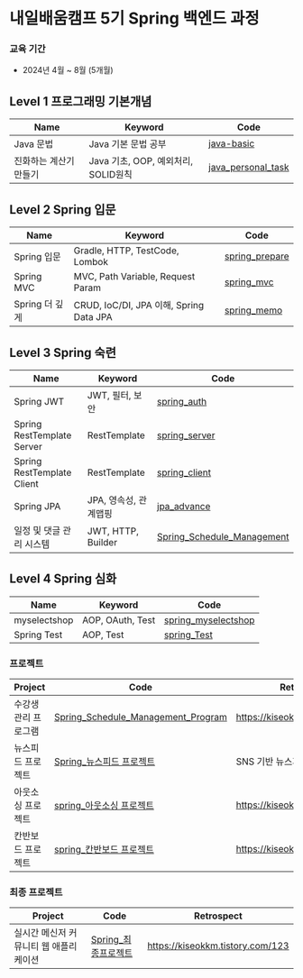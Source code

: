 # 내일배움캠프 5기 Spring 백엔드 과정

### 교육 기간
- 2024년 4월 ~ 8월 (5개월)

## Level 1 프로그래밍 기본개념

| Name | Keyword                   | Code                                                           |
|---------|---------------------------|----------------------------------------------------------------|
| Java 문법    | Java 기본 문법 공부 | [java-basic](https://github.com/kiseokkm/Nbcamp_java_5th) | 
| 진화하는 계산기 만들기  | Java 기초, OOP, 예외처리, SOLID원칙                   | [java_personal_task](https://github.com/kiseokkm/Nbcamp_java_personal_task) |


## Level 2 Spring 입문

| Name | Keyword                   | Code                                                           |
|---------|---------------------------|----------------------------------------------------------------|
| Spring 입문    | Gradle, HTTP, TestCode, Lombok  | [spring_prepare](https://github.com/kiseokkm/Nbcamp_java_5th_spring-prepare) | 
| Spring MVC   | MVC, Path Variable, Request Param                   | [spring_mvc](https://github.com/kiseokkm/Nbcamp_java_5th_spring-mvc) |
| Spring 더 깊게 | CRUD, IoC/DI, JPA 이해, Spring Data JPA                 | [spring_memo](Nbcamp_java_5th_spring-memo)       |

## Level 3 Spring 숙련

| Name | Keyword                   | Code                                                           |
|---------|---------------------------|----------------------------------------------------------------|
| Spring JWT | JWT, 필터, 보안                | [spring_auth](https://github.com/kiseokkm/spring-auth)       |
| Spring RestTemplate Server    | RestTemplate  | [spring_server](https://github.com/kiseokkm/spring-resttemplate-server) | 
| Spring RestTemplate Client   | RestTemplate                  | [spring_client](https://github.com/kiseokkm/spring-resttemplate-client) |
| Spring JPA | JPA, 영속성, 관계맵핑| [jpa_advance](https://github.com/kiseokkm/jpa-advacne)       |
| 일정 및 댓글 관리 시스템 | JWT, HTTP, Builder| [Spring_Schedule_Management](https://github.com/kiseokkm/Nbcamp_java_5th_Schedule-Management)       |
## Level 4 Spring 심화

| Name | Keyword                   | Code                                                           |
|---------|---------------------------|----------------------------------------------------------------|
| myselectshop | AOP, OAuth, Test             | [spring_myselectshop](https://github.com/kiseokkm/myselectshop)       |
| Spring Test    | AOP, Test  | [spring_Test](https://github.com/kiseokkm/OneAndZeroBest) | 

### 프로젝트

| Project | Code                   | Retrospect                                                           |
|---------|---------------------------|----------------------------------------------------------------|
| 수강생 관리 프로그램 | [Spring_Schedule_Management_Program](https://github.com/kiseokkm/Nbcamp_Student_Management_Program) | https://kiseokkm.tistory.com/44|
| 뉴스피드 프로젝트 | [Spring_뉴스피드 프로젝트](https://github.com/OneAndZeroAreEnough/OneAndZeroBest)  |   SNS 기반 뉴스피드 시스템 구현  |
| 아웃소싱 프로젝트 | [spring_아웃소싱 프로젝트](https://github.com/GreedyPeople/GreedyPeople)            | https://kiseokkm.tistory.com/88       |
| 칸반보드 프로젝트   | [spring_칸반보드 프로젝트](https://github.com/SensoryPeople/SensoryPeoplet)  | https://kiseokkm.tistory.com/98| 

### 최종 프로젝트

| Project | Code                   | Retrospect                                                           |
|---------|---------------------------|----------------------------------------------------------------|
| 실시간 메신저 커뮤니티 웹 애플리케이션 | [Spring_최종프로젝트](https://github.com/echo1241/echo) | https://kiseokkm.tistory.com/123|
